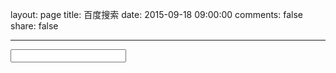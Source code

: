 layout: page
title: 百度搜索
date: 2015-09-18 09:00:00
comments: false
share: false

---


<!-- 多说评论框 start --> <div class="ds-thread" data-thread-key="请将此处替换成文章在你的站点中的ID" data-title="请替换成文章的标题" data-url="请替换成文章的网址"></div> <!-- 多说评论框 end --> <!-- 多说公共JS代码 start (一个网页只需插入一次) --> <script type="text/javascript"> var duoshuoQuery = {short_name:"qssq"}; (function() { var ds = document.createElement('script'); ds.type = 'text/javascript';ds.async = true; ds.src = (document.location.protocol == 'https:' ? 'https:' : 'http:') + '//static.duoshuo.com/embed.unstable.js'; ds.charset = 'UTF-8'; (document.getElementsByTagName('head')[0] || document.getElementsByTagName('body')[0]).appendChild(ds); })(); </script> <!-- 多说公共JS代码 end --> 
<form>
<input type="text" id="bdcsMain"/>
</form>
<script type="text/javascript">(function(){document.write(unescape('%3Cdiv id="bdcsFrameBox"%3E%3C/div%3E'));var bdcs = document.createElement("script");bdcs.type = "text/javascript";bdcs.async = true;bdcs.src = "http://znsv.baidu.com/customer_search/api/rs?sid=11600384295381185353" + "&plate_url=" + encodeURIComponent(window.location.href) + "&t=" + Math.ceil(new Date()/3600000);var s = document.getElementsByTagName("script")[0];s.parentNode.insertBefore(bdcs, s);})();</script>
